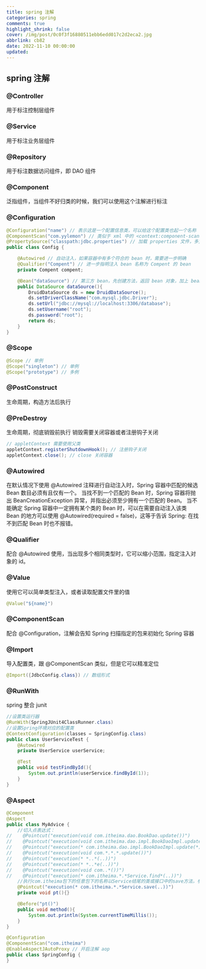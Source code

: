 ```yaml
---
title: spring 注解
categories: spring
comments: true
highlight_shrink: false
cover: /img/post/0c0f3f16880511ebb6edd017c2d2eca2.jpg
abbrlink: cb82
date: 2022-11-10 00:00:00
updated:
---
```


## spring 注解

### @Controller
用于标注控制层组件

### @Service
用于标注业务层组件

### @Repository
用于标注数据访问组件，即 DAO 组件

### @Component
泛指组件，当组件不好归类的时候，我们可以使用这个注解进行标注

### @Configuration
```java
@Configuration("name") // 表示这是一个配置信息类，可以给这个配置类也起一个名称
@ComponentScan("com.yylemon") // 类似于 xml 中的 <context:component-scan base-package="com.yylemon"/>
@PropertySource("classpath:jdbc.properties") // 加载 properties 文件，多文件要用数组格式，不允许使用通配符 *
public class Config {

    @Autowired // 自动注入，如果容器中有多个符合的 bean 时，需要进一步明确
    @Qualifier("Compent") // 进一步指明注入 bean 名称为 Compent 的 bean
    private Compent compent;

    @Bean("dataSource") // 第三方 bean，先创建方法，返回 bean 对象，加上 bean 注解，名字可加可不加
    public DataSource dataSource(){
        DruidDataSource ds = new DruidDataSource();
        ds.setDriverClassName("com.mysql.jdbc.Driver");
        ds.setUrl("jdbc://mysql://localhost:3306/database");
        ds.setUsername("root");
        ds.password("root");
        return ds;
    }   
}
```

### @Scope
```java
@Scope // 单例
@Scope("singleton") // 单例
@Scope("prototype") // 多例
```

### @PostConstruct
生命周期，构造方法后执行

### @PreDestroy
生命周期，彻底销毁前执行
销毁需要关闭容器或者注册钩子关闭
```java
// appletContext 需要使用父类
appletContext.registerShutdownHook(); // 注册钩子关闭
appletContext.close(); // close 关闭容器
```

### @Autowired
在默认情况下使用 @Autowired 注释进行自动注入时，Spring 容器中匹配的候选 Bean 数目必须有且仅有一个。
当找不到一个匹配的 Bean 时，Spring 容器将抛出 BeanCreationException 异常，并指出必须至少拥有一个匹配的 Bean。 
当不能确定 Spring 容器中一定拥有某个类的 Bean 时，可以在需要自动注入该类 Bean 的地方可以使用 @Autowired(required = false)，这等于告诉 Spring: 在找不到匹配 Bean 时也不报错。

### @Qualifier
配合 @Autowired 使用，当出现多个相同类型时，它可以缩小范围，指定注入对象的 id。

### @Value
使用它可以简单类型注入，或者读取配置文件里的值
```java
@Value("${name}")
```

### @ComponentScan
配合 @Configuration，注解会告知 Spring 扫描指定的包来初始化 Spring 容器

### @Import
导入配置类，跟 @ComponentScan 类似，但是它可以精准定位
```java
@Import({JdbcConfig.class}) // 数组形式
```

### @RunWith
spring 整合 junit
```java
//设置类运行器
@RunWith(SpringJUnit4ClassRunner.class)
//设置Spring环境对应的配置类
@ContextConfiguration(classes = SpringConfig.class)
public class UserServiceTest {
    @Autowired
    private UserService userService;

    @Test
    public void testFindById(){
        System.out.println(userService.findById(1));
    }
}
```

### @Aspect
```java
@Component
@Aspect
public class MyAdvice {
    //切入点表达式：
//    @Pointcut("execution(void com.itheima.dao.BookDao.update())")
//    @Pointcut("execution(void com.itheima.dao.impl.BookDaoImpl.update())")
//    @Pointcut("execution(* com.itheima.dao.impl.BookDaoImpl.update(*))")    //no
//    @Pointcut("execution(void com.*.*.*.update())")
//    @Pointcut("execution(* *..*(..))")
//    @Pointcut("execution(* *..*e(..))")
//    @Pointcut("execution(void com..*())")
//    @Pointcut("execution(* com.itheima.*.*Service.find*(..))")
    //执行com.itheima包下的任意包下的名称以Service结尾的类或接口中的save方法，参数任意，返回值任意
    @Pointcut("execution(* com.itheima.*.*Service.save(..))")
    private void pt(){}

    @Before("pt()")
    public void method(){
        System.out.println(System.currentTimeMillis());
    }
}
```
```java
@Configuration
@ComponentScan("com.itheima")
@EnableAspectJAutoProxy // 开启注解 aop
public class SpringConfig {
}
```
